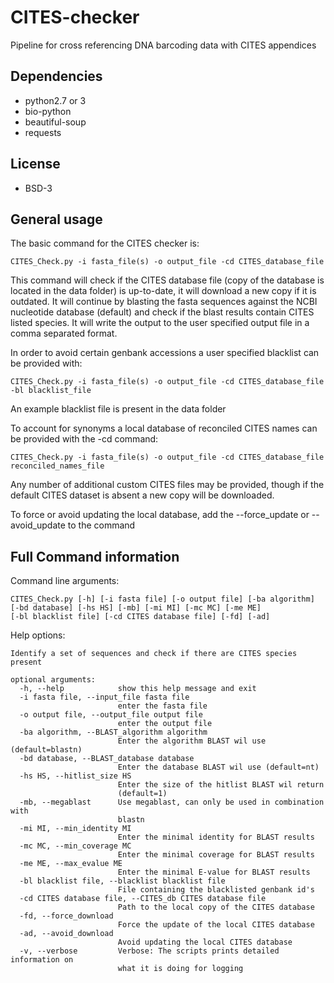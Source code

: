 CITES-checker
=============

Pipeline for cross referencing DNA barcoding data with CITES appendices

Dependencies
------------
* python2.7 or 3
* bio-python
* beautiful-soup
* requests

License
-------
* BSD-3

General usage
-------------

The basic command for the CITES checker is:

    CITES_Check.py -i fasta_file(s) -o output_file -cd CITES_database_file

This command will check if the CITES database file (copy of the database is located in the data folder) is up-to-date,
it will download a new copy if it is outdated. It will continue by blasting the fasta sequences against the NCBI nucleotide
database (default) and check if the blast results contain CITES listed species. It will write the output to the
user specified output file in a comma separated format.

In order to avoid certain genbank accessions a user specified blacklist can be provided with:

    CITES_Check.py -i fasta_file(s) -o output_file -cd CITES_database_file -bl blacklist_file

An example blacklist file is present in the data folder

To account for synonyms a local database of reconciled CITES names can be provided with the -cd command:

    CITES_Check.py -i fasta_file(s) -o output_file -cd CITES_database_file reconciled_names_file

Any number of additional custom CITES files may be provided, though if the default CITES dataset is absent a new
copy will be downloaded.

To force or avoid updating the local database, add the --force_update or --avoid_update to the command

Full Command information
-----

Command line arguments:

    CITES_Check.py [-h] [-i fasta file] [-o output file] [-ba algorithm]
    [-bd database] [-hs HS] [-mb] [-mi MI] [-mc MC] [-me ME]
    [-bl blacklist file] [-cd CITES database file] [-fd] [-ad]

Help options:

    Identify a set of sequences and check if there are CITES species present
    
    optional arguments:
      -h, --help            show this help message and exit
      -i fasta file, --input_file fasta file
                            enter the fasta file
      -o output file, --output_file output file
                            enter the output file
      -ba algorithm, --BLAST_algorithm algorithm
                            Enter the algorithm BLAST wil use (default=blastn)
      -bd database, --BLAST_database database
                            Enter the database BLAST wil use (default=nt)
      -hs HS, --hitlist_size HS
                            Enter the size of the hitlist BLAST wil return
                            (default=1)
      -mb, --megablast      Use megablast, can only be used in combination with
                            blastn
      -mi MI, --min_identity MI
                            Enter the minimal identity for BLAST results
      -mc MC, --min_coverage MC
                            Enter the minimal coverage for BLAST results
      -me ME, --max_evalue ME
                            Enter the minimal E-value for BLAST results
      -bl blacklist file, --blacklist blacklist file
                            File containing the blacklisted genbank id's
      -cd CITES database file, --CITES_db CITES database file
                            Path to the local copy of the CITES database
      -fd, --force_download
                            Force the update of the local CITES database
      -ad, --avoid_download
                            Avoid updating the local CITES database
      -v, --verbose         Verbose: The scripts prints detailed information on
                            what it is doing for logging

